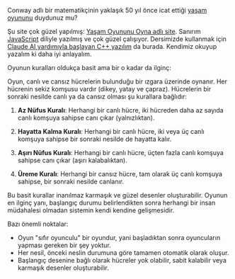 Conway adlı bir matematikçinin yaklaşık 50 yıl önce icat ettiği [yaşam oyununu](https://en.wikipedia.org/wiki/Conway%27s_Game_of_Life) duydunuz mu? 

Şu site çok güzel yapılmış: [Yaşam Oyununu Oyna adlı site](https://playgameoflife.com/). Sanırım [JavaScript](https://javascript.info/) diliyle yazılmış ve çok güzel çalışıyor. Dersimizde kullanmak için [Claude AI yardımıyla başlayan C++ yazılım](https://onlinegdb.com/9nOi2LmtO) da burada. Kendimiz okuyup yazalım ki daha iyi anlayalım. 

Oyunun kuralları oldukça basit ama bir o kadar da ilginç:

Oyun, canlı ve cansız hücrelerin bulunduğu bir ızgara üzerinde oynanır. Her hücrenin sekiz komşusu vardır (dikey, yatay ve çapraz). Hücrelerin bir sonraki nesilde canlı ya da cansız olması şu kurallara bağlıdır:

1. **Az Nüfus Kuralı**: Herhangi bir canlı hücre, iki hücreden daha az sayıda canlı komşuya sahipse canı çıkar (yalnızlıktan).

2. **Hayatta Kalma Kuralı**: Herhangi bir canlı hücre, iki veya üç canlı komşuya sahipse bir sonraki nesilde de hayatta kalır.

3. **Aşırı Nüfus Kuralı**: Herhangi bir canlı hücre, üçten fazla canlı komşuya sahipse canı çıkar (aşırı kalabalıktan).

4. **Üreme Kuralı**: Herhangi bir cansız hücre, tam olarak üç canlı komşuya sahipse, bir sonraki nesilde canlanır.

Bu basit kurallar inanılmaz karmaşık ve güzel desenler oluşturabilir. Oyunun en ilginç yanı, başlangıç durumu belirlendikten sonra herhangi bir insan müdahalesi olmadan sistemin kendi kendine gelişmesidir. 

Bazı önemli noktalar:
- Oyun "sıfır oyunculu" bir oyundur, yani başladıktan sonra oyuncuların yapması gereken bir şey yoktur.
- Her nesil, önceki neslin durumuna göre tamamen otomatik olarak oluşur.
- Başlangıç desenine bağlı olarak hücreler yok olabilir, sabit kalabilir veya karmaşık desenler oluşturabilir.
